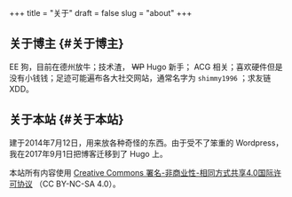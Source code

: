 +++
title = "关于"
draft = false
slug = "about"
+++

## 关于博主 {#关于博主}

EE 狗，目前在德州放牛；技术渣， ~~WP~~ Hugo 新手； ACG 相关；喜欢硬件但是没有小钱钱；足迹可能遍布各大社交网站，通常名字为 `shimmy1996` ；求友链 XDD。


## 关于本站 {#关于本站}

建于2014年7月12日，用来放各种奇怪的东西。由于受不了笨重的 Wordpress，我在2017年9月1日把博客迁移到了 Hugo 上。

本站所有内容使用 [Creative Commons 署名-非商业性-相同方式共享4.0国际许可协议](http://creativecommons.org/licenses/by-nc-sa/4.0/deed.zh) （CC BY-NC-SA 4.0）。